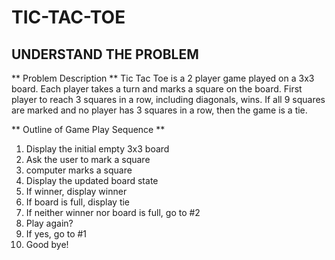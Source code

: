 # TIC-TAC-TOE

## UNDERSTAND THE PROBLEM

** Problem Description **
Tic Tac Toe is a 2 player game played on a 3x3 board. Each player takes a turn and
marks a square on the board. First player to reach 3 squares in a row, including diagonals,
wins. If all 9 squares are marked and no player has 3 squares in a row, then the game is a tie.

** Outline of Game Play Sequence **
1. Display the initial empty 3x3 board
2. Ask the user to mark a square
3. computer marks a square
4. Display the updated board state
5. If winner, display winner
6. If board is full, display tie
7. If neither winner nor board is full, go to #2
8. Play again?
9. If yes, go to #1
10. Good bye!